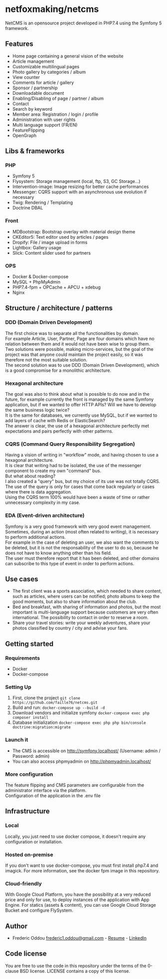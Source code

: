 # netfoxmaking/netcms

NetCMS is an opensource project developed in PHP7.4 using the Symfony 5 framework.

## Features

* Home page containing a general vision of the website
* Article management
* Customizable multilingual pages
* Photo gallery by categories / album
* View counter
* Comments for article / gallery
* Sponsor / partnership
* Downloadable document
* Enabling/Disabling of page / partner / album
* Contact
* Search by keyword
* Member area: Registration / login / profile
* Administration with user rights
* Multi language support (FR/EN)
* FeatureFlipping
* OpenGraph


## Libs & frameworks

### PHP
* Symfony 5
* Flysystem: Storage management (local, ftp, S3, GC Storage...)
* Intervention-image: Image resizing for better cache performances
* Messenger: CQRS support with an asynchronous use evolution if necessary
* Twig: Rendering / Templating
* Doctrine DBAL

### Front
* MDBootstrap: Bootstrap overlay with material design theme
* CKEditor5: Text editor used by articles / pages
* Dropify: File / image upload in forms
* Lightbox: Gallery usage
* Slick: Content slider used for partners

### OPS
* Docker & Docker-compose
* MySQL + PhpMyAdmin
* PHP7.4-fpm + OPCache + APCU + xdebug
* Nginx

## Structure / architecture / patterns

### DDD (Domain Driven Development)
The first choice was to separate all the functionalities by domain.  
For example Article, User, Partner, Page are four domains which have no relation between them and it would not have been wise to group them.  
Two solutions were possible, making micro-services, but the goal of the project was that anyone could maintain the project easily, so it was therefore not the most suitable solution.  
The second solution was to use DDD (Domain Driven Development), which is a good compromise for a monolithic architecture.

### Hexagonal architecture
The goal was also to think about what is possible to do now and in the future, for example currently the front is managed by the same Symfony application, but if we wanted to offer HTTP APIs? Will we have to develop the same business logic twice?  
It is the same for databases, we currently use MySQL, but if we wanted to add layers of cache with Redis or ElasticSearch?  
The answer is clear, the use of a hexagonal architecture perfectly met expectations and pairs perfectly with other patterns.

### CQRS (Command Query Responsibility Segregation)
Having a vision of writing in "workflow" mode, and having chosen to use a hexagonal architecture.  
It is clear that writing had to be isolated, the use of the messenger component to create my own "command" bus.  
But what about reading?  
I also created a "query" bus, but my choice of its use was not totally CQRS.  
The use of the query is only for cases that come back regularly or cases where there is data aggregation.  
Using the CQRS term 100% would have been a waste of time or rather unnecessary complexity in my case.

### EDA (Event-driven architecture)
Symfony is a very good framework with very good event management.  
Sometimes, during an action (most often related to writing), it is necessary to perform additional actions.  
For example in the case of deleting an user, we also want the comments to be deleted, but it is not the responsability of the user to do so, because he does not have to know anything other than his field.  
The user must therefore report that it has been deleted, and other domains can subscribe to this type of event in order to perform actions.


## Use cases

* The first client was a sports association, which needed to share content, such as articles, where users can be notified; photo albums to keep the good moments, but also to share information about the club.
* Bed and breakfast, with sharing of information and photos, but the most important is multi-language support because customers are very often international. The possibility to contact in order to reserve a room.
* Share your travel stories: write your weekly adventures, share your photos classified by country / city and advise your fans.


## Getting started

### Requirements
* Docker
* Docker-compose

### Setting Up
1. First, clone the project `git clone https://github.com/faille76/netcms.git`
2. Build and run: `docker-compose up --build -d`
3. Download vendors and initialize symfony `docker-compose exec php composer install`
4. Database initialization `docker-compose exec php php bin/console doctrine:migration:migrate`

### Launch it
* The CMS is accessible on http://symfony.localhost/ (Username: admin / Password: admin)
* You can also access phpmyadmin on http://phpmyadmin.localhost/

### More configuration
The feature flipping and CMS parameters are configurable from the administrator interface via the platform.  
Configuration of the application in the .env file


## Infrastructure

### Local
Locally, you just need to use docker compose, it doesn't require any configuration or installation.

### Hosted on-premise
If you don't want to use docker-compose, you must first install php7.4 and imagick. For more information, see the docker fpm image in this repository.

### Cloud-friendly
With Google Cloud Platform, you have the possibility at a very reduced price and only for use, to deploy instances of the application with App Engine. For statics (assets & content), you can use Google Cloud Storage Bucket and configure FlySystem.


## Author
* Frederic Oddou <frederic1.oddou@gmail.com> - [Resume](https://frederic-oddou.pro) - [LinkedIn](https://www.linkedin.com/in/fredericoddou/)


## Code license
You are free to use the code in this repository under the terms of the 0-clause BSD license. LICENSE contains a copy of this license.